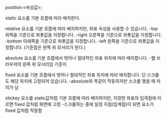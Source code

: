 position:<속성값>;

static 요소를 기본 흐름에 따라 배치한다.

relative 요소를 기본 흐름에 따라 배치하지만, 좌표 속성을 사용할 수 있습니다.
-top 위쪽을 기준으로 좌푯값을 지정합니다.
-right 오른쪽을 기준으로 좌푯값을 지정합니다.
-bottom 아래쪽을 기준으로 좌푯값을 지정합니다.
-left 왼쪽을 기준으로 좌푯값을 지정합니다.
(기준점은 왼쪽 위 모서리가 된다.)

absolute 요소를 기본 흐름에서 벗어나 절대적인 좌표 위치에 따라 배치합니다. -웹 브라우저의 왼쪽 위 모서리임 기준이

fixed 요소를 기본 흐름에서 벗어나 절대적인 좌표 위치에 따라 배치합니다. 단 스크롤도 해당 위치에 고정되어 있습니다.
-absolute와 똑같이 작동하지만 스크롤 했을 때 차이가 남

stickey 요소를 static값처럼 기본 흐름에 따라 배치하지만, 지정한 좌표의 임계점에 이르면 fixed 값처럼 화면에 고정 -스크롤하는 중에 일정 지점(임계점)이 되면 요소가 fixed 값처럼 작동함
